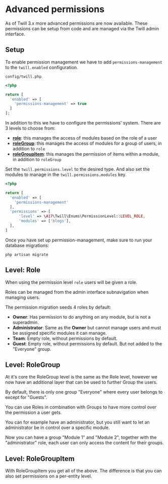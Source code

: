 # Advanced permissions

As of Twill 3.x more advanced permissions are now available. These permissions can be setup from code and are managed
via the Twill admin interface.

## Setup

To enable permission management we have to add `permissions-management` to the `twill.enabled` configuration.

`config/twill.php`

```php
<?php

return [
  'enabled' => [
    'permissions-management' => true
  ]
];
```

In addition to this we have to configure the permissions' system. There are 3 levels to choose from:

- [**role**](#content-level-role): this manages the access of modules based on the role of a user
- [**roleGroup**](#content-level-rolegroup): this manages the access of modules for a group of users, in addition to `role`
- [**roleGroupItem**](#content-level-rolegroupitem): this manages the permission of items within a module, in addition
  to `roleGroup`

Set the `twill.permissions.level` to the desired type. And also set the modules to manage in
the `twill.permissions.modules` key.

```php {7-10}
<?php

return [
  'enabled' => [
    'permissions-management'
  ],
  'permissions' => [
      'level' => \A17\Twill\Enums\PermissionLevel::LEVEL_ROLE,
      'modules' => ['blogs'],
  ],
]
```

Once you have set up permission-management, make sure to run your database migrations:

```
php artisan migrate
```

## Level: Role

When using the permission level `role` users will be given a role.

Roles can be managed from the admin interface subnavigation when managing users.

The permission migration seeds 4 roles by default:

- **Owner**: Has permission to do anything on any module, but is not a superadmin.
- **Administrator**: Same as the **Owner** but cannot manage users and must be assigned specific modules it can manage.
- **Team**: Empty role, without permissions by default.
- **Guest**: Empty role, without permissions by default. But not added to the "Everyone" group.

## Level: RoleGroup

At it's core the RoleGroup level is the same as the Role level, however we now have an additional layer that can be used
to further Group the users.

By default, there is only one group "Everyone" where every user belongs to except for "Guests".

You can use Roles in combination with Groups to have more control over the permission a user gets.

You can for example have an administrator, but you still want to let an administrator be in control over a specific
module.

Now you can have a group "Module 1" and "Module 2", together with the "administrator" role, each user can only access
the content for their groups.

## Level: RoleGroupItem

With RoleGroupItem you get all of the above. The difference is that you can also set permissions on a per-entity level.
